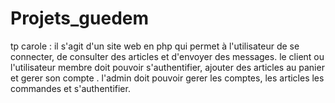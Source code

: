 # Projets_guedem
tp carole : 
il s'agit d'un site web en php qui permet à l'utilisateur de se connecter, de consulter des articles et d'envoyer des messages.
 le client ou l'utilisateur membre doit pouvoir s'authentifier, ajouter des articles au panier et gerer son compte .
 l'admin doit pouvoir gerer les comptes, les articles les commandes et s'authentifier.
